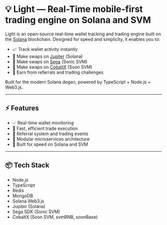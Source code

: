 # 💡 Light — Real-Time mobile-first trading engine on Solana and SVM

Light is an open-source real-time wallet tracking and trading engine built on the [Solana](https://solana.com) blockchain. Designed for speed and simplicity, it enables you to:

- 📈 Track wallet activity instantly
- 🔁 Make swaps on [Jupiter](https://sega.so) (Solana)
- 🔁 Make swaps on [Sega](https://sega.so) (Sonic SVM)
- 🔁 Make swaps on [CobaltX](https://cobaltx.io) (Soon SVM)
- 💸 Earn from referrals and trading challenges

Built for the modern Solana degen, powered by TypeScript + Node.js + Web3.js.

---

## ⚡ Features

- ✅ Real-time wallet monitoring
- 🔄 Fast, efficient trade execution
- 🎁 Referral system and trading events
- 🧠 Modular microservices architecture
- 🚀 Built for speed on Solana and SVM

---

## 📦 Tech Stack

- Node.js
- TypeScript
- Redis
- MongoDB
- Solana Web3.js
- Jupiter (Solana)
- Sega SDK (Sonic SVM)
- CobaltX (Soon SVM, svmBNB, soonBase)